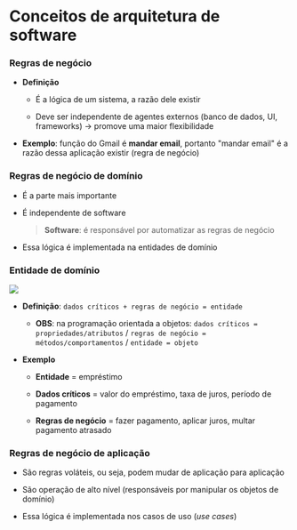 # Conceitos de arquitetura de software

### Regras de negócio

* **Definição** 

  * É a lógica de um sistema, a razão dele existir

  * Deve ser independente de agentes externos (banco de dados, UI, frameworks) -> promove uma maior flexibilidade

* **Exemplo**: função do Gmail é **mandar email**, portanto "mandar email" é a razão dessa aplicação existir (regra de negócio)

### Regras de negócio de domínio

* É a parte mais importante

* É independente de software

  > **Software**: é responsável por automatizar as regras de negócio

* Essa lógica é implementada na entidades de domínio

### Entidade de domínio

![](representacao-entidade-de-dominio.png)

* **Definição**: `dados críticos + regras de negócio = entidade`

  * **OBS**: na programação orientada a objetos: `dados críticos = propriedades/atributos` / `regras de negócio = métodos/comportamentos` / `entidade = objeto`

* **Exemplo**

  * **Entidade** = empréstimo

  * **Dados críticos** = valor do empréstimo, taxa de juros, período de pagamento

  * **Regras de negócio** = fazer pagamento, aplicar juros, multar pagamento atrasado 

### Regras de negócio de aplicação

* São regras voláteis, ou seja, podem mudar de aplicação para aplicação

* São operação de alto nível (responsáveis por manipular os objetos de domínio)

* Essa lógica é implementada nos casos de uso (*use cases*)